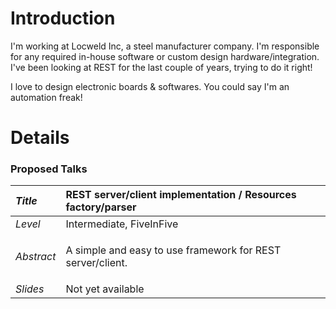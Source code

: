 # Introduction #

I'm working at Locweld Inc, a steel manufacturer company.  I'm responsible for any required in-house software or custom design hardware/integration.  I've been looking at REST for the last couple of years, trying to do it right!

I love to design electronic boards & softwares.  You could say I'm an automation freak!


# Details #

### Proposed Talks ###
| _Title_ | **REST server/client implementation / Resources factory/parser** |
|:--------|:-----------------------------------------------------------------|
| _Level_ | Intermediate, FiveInFive |
| _Abstract_ |<p>A simple and easy to use framework for REST server/client.</p>|
| _Slides_ | Not yet available |